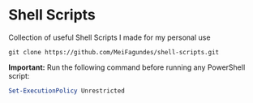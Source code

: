 # Shell Scripts
Collection of useful Shell Scripts I made for my personal use

```shell
git clone https://github.com/MeiFagundes/shell-scripts.git
```

**Important:** Run the following command before running any PowerShell script:

```powershell
Set-ExecutionPolicy Unrestricted
```

